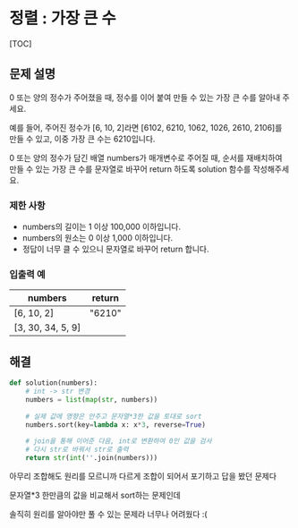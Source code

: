 # 정렬 : 가장 큰 수

[TOC]



## 문제 설명

0 또는 양의 정수가 주어졌을 때, 정수를 이어 붙여 만들 수 있는 가장 큰 수를 알아내 주세요.

예를 들어, 주어진 정수가 [6, 10, 2]라면 [6102, 6210, 1062, 1026, 2610, 2106]를 만들 수 있고, 이중 가장 큰 수는 6210입니다.

0 또는 양의 정수가 담긴 배열 numbers가 매개변수로 주어질 때, 순서를 재배치하여 만들 수 있는 가장 큰 수를 문자열로 바꾸어 return 하도록 solution 함수를 작성해주세요.

### 제한 사항

- numbers의 길이는 1 이상 100,000 이하입니다.
- numbers의 원소는 0 이상 1,000 이하입니다.
- 정답이 너무 클 수 있으니 문자열로 바꾸어 return 합니다.

### 입출력 예

| numbers           | return |
| ----------------- | ------ |
| [6, 10, 2]        | "6210" |
| [3, 30, 34, 5, 9] |        |



## 해결

```python
def solution(numbers):
    # int -> str 변경
    numbers = list(map(str, numbers))
    
    # 실제 값에 영향은 안주고 문자열*3한 값을 토대로 sort
    numbers.sort(key=lambda x: x*3, reverse=True)
    
    # join을 통해 이어준 다음, int로 변환하여 0인 값을 검사
    # 다시 str로 바꿔서 str로 출력
    return str(int(''.join(numbers)))
```



아무리 조합해도 원리를 모르니까 다르게 조합이 되어서 포기하고 답을 봤던 문제다

문자열*3 한만큼의 값을 비교해서 sort하는 문제인데 

솔직히 원리를 알아야만 풀 수 있는 문제라 너무나 어려웠다 :(